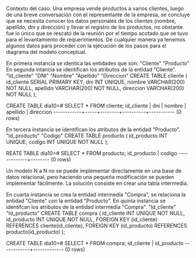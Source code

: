 Contexto del caso.
Una empresa vende productos a varios clientes, luego de una breve conversación con el representante de la empresa, se concluye que se necesita conocer los datos
personales de los clientes (nombre, apellido, dni y dirección) y llevar el registro de los productos, no obstante fue lo único que se rescató de la reunión por el tiempo acotado que se tuvo para el levantamiento de requerimientos. De cualquier manera ya tenemos algunos datos para proceder con la ejecución de los pasos para el diagrama del modelo conceptual.

En primera instancia se identica las entidades que son:
"Cliente"
"Producto"
En segunda intancia se identifican los atributos de la entidad "Cliente".
"Id_cliente"
"DNI"
"Nombre"
"Apellido"
"Direccion"
CREATE TABLE cliente (
    id_cliente SERIAL PRIMARY KEY,
    dni INT UNIQUE,
    nombre VARCHAR(200) NOT NULL,
    apellido VARCHAR(200) NOT NULL,
    direccion VARCHAR(200) NOT NULL
);

CREATE TABLE
dia10=# SELECT * FROM cliente;
 id_cliente | dni | nombre | apellido | direccion
------------+-----+--------+----------+-----------
(0 rows)

En tercera instancia se identifican los atributos de la entidad "Producto".
"Id_producto"
"Codigo"
CREATE TABLE producto (
    id_producto INT UNIQUE,
    codigo INT UNIQUE NOT NULL
);

REATE TABLE
dia10=# SELECT * FROM producto;
 id_producto | codigo
-------------+--------
(0 rows)

Un modelo N a N no se puede implementar directamente en una base de datos relacional, pero haciendo una pequeña modificación se pueden implementar fácilmente.
La solución consiste en crear una tabla intermedia.

En cuarta instancia se crea la entidad intermedia "Compra", se relaciona la entidad "Cliente" con la entidad "Producto".
En quinta instancia se identifcan los atributos de la entidad intermedia "Compra".
"Id_cliente"
"Id_producto"
CREATE TABLE compra (
    id_cliente INT UNIQUE NOT NULL,
    id_producto INT UNIQUE NOT NULL,
    FOREIGN KEY (id_cliente) REFERENCES cliente(id_cliente), 
    FOREIGN KEY (id_producto) REFERENCES producto(id_producto)
);

CREATE TABLE
dia10=# SELECT * FROM compra;
 id_cliente | id_producto
------------+-------------
(0 rows)
